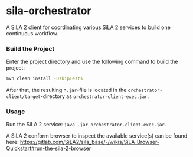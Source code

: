 # sila-orchestrator

A SiLA 2 client for coordinating various SiLA 2 services to build one continuous workflow.

### Build the Project

Enter the project directory and use the following command to build the project:

```bash
mvn clean install -DskipTests
```

After that, the resulting `*.jar`-file is located in the `orchestrator-client/target`-directory as 
`orchestrator-client-exec.jar`.

### Usage

Run the SiLA 2 service: `java -jar orchestrator-client-exec.jar`.

A SiLA 2 conform browser to inspect the available service(s) can be found here:
https://gitlab.com/SiLA2/sila_base/-/wikis/SiLA-Browser-Quickstart#run-the-sila-2-browser
